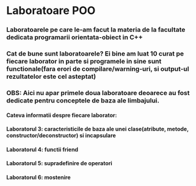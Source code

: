 # Laboratoare POO
### Laboratoarele pe care le-am facut la materia de la facultate dedicata programarii orientata-obiect in C++
### Cat de bune sunt laboratoarele? Ei bine am luat 10 curat pe fiecare laborator in parte si programele in sine sunt functionale(fara erori de      compilare/warning-uri, si output-ul rezultatelor este cel asteptat)
### OBS: Aici nu apar primele doua laboratoare deoarece au fost dedicate pentru conceptele de baza ale limbajului. 


#### Cateva informatii despre fiecare laborator:
#### Laboratorul 3: caracteristicile de baza ale unei clase(atribute, metode, constructor/deconstructor) si incapsulare
#### Laboratorul 4: functii friend
#### Laboratorul 5: supradefinire de operatori
#### Laboratorul 6: mostenire
